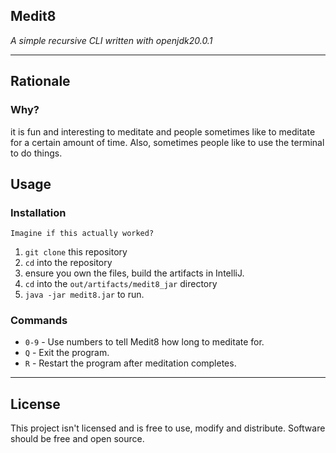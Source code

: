## Medit8
*A simple recursive CLI written with openjdk20.0.1*

---
## Rationale
### Why?
it is fun and interesting to meditate and people sometimes like to meditate for a certain amount of time.
Also, sometimes people like to use the terminal to do things.

## Usage
### Installation
`Imagine if this actually worked?`
1. `git clone` this repository
2. `cd` into the repository
3. ensure you own the files, build the artifacts in IntelliJ.
4. `cd` into the `out/artifacts/medit8_jar` directory
5. `java -jar medit8.jar` to run.

### Commands
- `0-9` - Use numbers to tell Medit8 how long to meditate for.
- `Q` - Exit the program.
- `R` - Restart the program after meditation completes.

---

## License
This project isn't licensed and is free to use, modify and distribute.
Software should be free and open source.